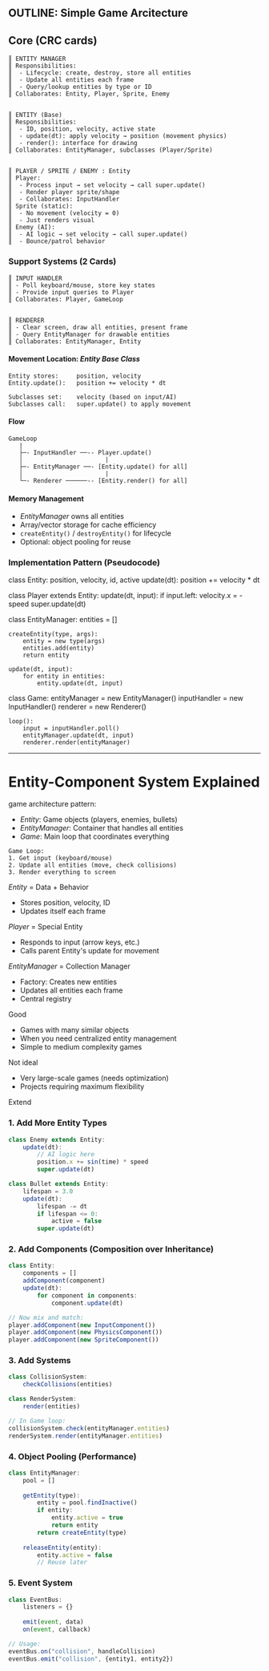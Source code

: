 

## OUTLINE: Simple Game Arcitecture

## Core  (CRC cards)

```
║ ENTITY MANAGER
║ Responsibilities:
║  - Lifecycle: create, destroy, store all entities
║  - Update all entities each frame
║  - Query/lookup entities by type or ID
║ Collaborates: Entity, Player, Sprite, Enemy


║ ENTITY (Base)
║ Responsibilities:
║  - ID, position, velocity, active state
║  - update(dt): apply velocity → position (movement physics)
║  - render(): interface for drawing
║ Collaborates: EntityManager, subclasses (Player/Sprite)


║ PLAYER / SPRITE / ENEMY : Entity
║ Player:
║  - Process input → set velocity → call super.update()
║  - Render player sprite/shape
║  - Collaborates: InputHandler
║ Sprite (static):
║  - No movement (velocity = 0)
║  - Just renders visual
║ Enemy (AI):
║  - AI logic → set velocity → call super.update()
║  - Bounce/patrol behavior
```

### Support Systems (2 Cards)

```
║ INPUT HANDLER
║ - Poll keyboard/mouse, store key states
║ - Provide input queries to Player
║ Collaborates: Player, GameLoop


║ RENDERER
║ - Clear screen, draw all entities, present frame
║ - Query EntityManager for drawable entities
║ Collaborates: EntityManager, Entity
```




#### Movement Location: *Entity Base Class*

```
Entity stores:     position, velocity
Entity.update():   position += velocity * dt

Subclasses set:    velocity (based on input/AI)
Subclasses call:   super.update() to apply movement
```

#### Flow
```
GameLoop
   |
   ├─- InputHandler ──-- Player.update()
   │                       |
   ├─- EntityManager ──- [Entity.update() for all]
   │                       |
   └─- Renderer ──────-- [Entity.render() for all]
```

#### Memory Management

- *EntityManager* owns all entities
- Array/vector storage for cache efficiency
- `createEntity()` / `destroyEntity()` for lifecycle
- Optional: object pooling for reuse



### Implementation Pattern (Pseudocode)


class Entity:
    position, velocity, id, active
    update(dt):
        position += velocity * dt

class Player extends Entity:
    update(dt, input):
        if input.left: velocity.x = -speed
        super.update(dt)

class EntityManager:
    entities = []
    
    createEntity(type, args):
        entity = new type(args)
        entities.add(entity)
        return entity
    
    update(dt, input):
        for entity in entities:
            entity.update(dt, input)

class Game:
    entityManager = new EntityManager()
    inputHandler = new InputHandler()
    renderer = new Renderer()
    
    loop():
        input = inputHandler.poll()
        entityManager.update(dt, input)
        renderer.render(entityManager)




-----

# Entity-Component System Explained

game architecture pattern:
- *Entity*: Game objects (players, enemies, bullets)
- *EntityManager*: Container that handles all entities
- *Game*: Main loop that coordinates everything


```
Game Loop:
1. Get input (keyboard/mouse)
2. Update all entities (move, check collisions)
3. Render everything to screen
```

*Entity* = Data + Behavior
- Stores position, velocity, ID
- Updates itself each frame

*Player* = Special Entity
- Responds to input (arrow keys, etc.)
- Calls parent Entity's update for movement

*EntityManager* = Collection Manager
- Factory: Creates new entities
- Updates all entities each frame
- Central registry



Good
- Games with many similar objects
- When you need centralized entity management
- Simple to medium complexity games

Not ideal
- Very large-scale games (needs optimization)
- Projects requiring maximum flexibility


Extend

### **1. Add More Entity Types**
```javascript
class Enemy extends Entity:
    update(dt):
        // AI logic here
        position.x += sin(time) * speed
        super.update(dt)

class Bullet extends Entity:
    lifespan = 3.0
    update(dt):
        lifespan -= dt
        if lifespan <= 0:
            active = false
        super.update(dt)
```

### **2. Add Components (Composition over Inheritance)**
```javascript
class Entity:
    components = []
    addComponent(component)
    update(dt):
        for component in components:
            component.update(dt)

// Now mix and match:
player.addComponent(new InputComponent())
player.addComponent(new PhysicsComponent())
player.addComponent(new SpriteComponent())
```

### **3. Add Systems**
```javascript
class CollisionSystem:
    checkCollisions(entities)

class RenderSystem:
    render(entities)

// In Game loop:
collisionSystem.check(entityManager.entities)
renderSystem.render(entityManager.entities)
```

### **4. Object Pooling** (Performance)
```javascript
class EntityManager:
    pool = []
    
    getEntity(type):
        entity = pool.findInactive()
        if entity:
            entity.active = true
            return entity
        return createEntity(type)
    
    releaseEntity(entity):
        entity.active = false
        // Reuse later
```

### **5. Event System**
```javascript
class EventBus:
    listeners = {}
    
    emit(event, data)
    on(event, callback)

// Usage:
eventBus.on("collision", handleCollision)
eventBus.emit("collision", {entity1, entity2})
```

